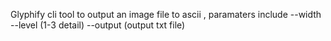 Glyphify
cli tool to output an image file to ascii , paramaters include --width --level (1-3 detail) --output (output txt file)
